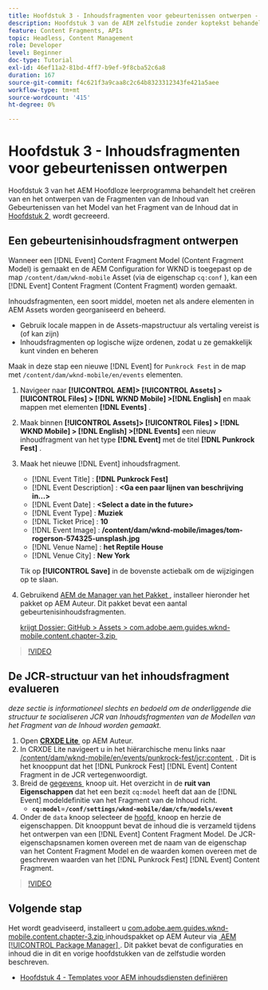 ```yaml
---
title: Hoofdstuk 3 - Inhoudsfragmenten voor gebeurtenissen ontwerpen - Inhoudsservices
description: Hoofdstuk 3 van de AEM zelfstudie zonder koptekst behandelt het maken en ontwerpen van gebeurtenisinhoudfragmenten van het model voor inhoudsfragmenten dat in hoofdstuk 2 is gemaakt.
feature: Content Fragments, APIs
topic: Headless, Content Management
role: Developer
level: Beginner
doc-type: Tutorial
exl-id: 46ef11a2-81bd-4ff7-b9ef-9f8cba52c6a8
duration: 167
source-git-commit: f4c621f3a9caa8c2c64b8323312343fe421a5aee
workflow-type: tm+mt
source-wordcount: '415'
ht-degree: 0%

---
```


# Hoofdstuk 3 - Inhoudsfragmenten voor gebeurtenissen ontwerpen

Hoofdstuk 3 van het AEM Hoofdloze leerprogramma behandelt het creëren van en het ontwerpen van de Fragmenten van de Inhoud van Gebeurtenissen van het Model van het Fragment van de Inhoud dat in [&#x200B; Hoofdstuk 2 &#x200B;](./chapter-2.md) wordt gecreeerd.

## Een gebeurtenisinhoudsfragment ontwerpen

Wanneer een [!DNL Event] Content Fragment Model (Content Fragment Model) is gemaakt en de AEM Configuration for WKND is toegepast op de map `/content/dam/wknd-mobile` Asset (via de eigenschap `cq:conf` ), kan een [!DNL Event] Content Fragment (Content Fragment) worden gemaakt.

Inhoudsfragmenten, een soort middel, moeten net als andere elementen in AEM Assets worden georganiseerd en beheerd.

* Gebruik locale mappen in de Assets-mapstructuur als vertaling vereist is (of kan zijn)
* Inhoudsfragmenten op logische wijze ordenen, zodat u ze gemakkelijk kunt vinden en beheren

Maak in deze stap een nieuwe [!DNL Event] for `Punkrock Fest` in de map met `/content/dam/wknd-mobile/en/events` elementen.

1. Navigeer naar **[!UICONTROL AEM]> [!UICONTROL Assets] > [!UICONTROL Files] > [!DNL WKND Mobile] >[!DNL English]** en maak mappen met elementen **[!DNL Events]** .
1. Maak binnen **[!UICONTROL Assets]> [!UICONTROL Files] > [!DNL WKND Mobile] > [!DNL English] >[!DNL Events]** een nieuw inhoudfragment van het type **[!DNL Event]** met de titel **[!DNL Punkrock Fest]** .
1. Maak het nieuwe [!DNL Event] inhoudsfragment.

   * [!DNL Event Title] : **[!DNL Punkrock Fest]**
   * [!DNL Event Description] : **&lt;Ga een paar lijnen van beschrijving in...>**
   * [!DNL Event Date] : **&lt;Select a date in the future>**
   * [!DNL Event Type] : **Muziek**
   * [!DNL Ticket Price] : **10**
   * [!DNL Event Image] : **/content/dam/wknd-mobile/images/tom-rogerson-574325-unsplash.jpg**
   * [!DNL Venue Name] : **het Reptile House**
   * [!DNL Venue City] : **New York**

   Tik op **[!UICONTROL Save]** in de bovenste actiebalk om de wijzigingen op te slaan.

1. Gebruikend [&#x200B; AEM de Manager van het Pakket &#x200B;](http://localhost:4502/crx/packmgr/index.jsp), installeer hieronder het pakket op AEM Auteur. Dit pakket bevat een aantal gebeurtenisinhoudsfragmenten.

   [&#x200B; krijgt Dossier: GitHub > Assets > com.adobe.aem.guides.wknd-mobile.content.chapter-3.zip &#x200B;](https://github.com/adobe/aem-guides-wknd-mobile/releases/latest)

>[!VIDEO](https://video.tv.adobe.com/v/28338?quality=12&learn=on)

## De JCR-structuur van het inhoudsfragment evalueren

*deze sectie is informationeel slechts en bedoeld om de onderliggende die structuur te socialiseren JCR van Inhoudsfragmenten van de Modellen van het Fragment van de Inhoud worden gemaakt.*

1. Open **[CRXDE Lite &#x200B;](http://localhost:4502/crx/de/index.jsp)** op AEM Auteur.
1. In CRXDE Lite navigeert u in het hiërarchische menu links naar [&#x200B; /content/dam/wknd-mobile/en/events/punkrock-fest/jcr:content &#x200B;](http://localhost:4502/crx/de/index.jsp#/content/dam/wknd-mobile/en/events/punkrock-fest/jcr:content) . Dit is het knooppunt dat het [!DNL Punkrock Fest] [!DNL Event] Content Fragment in de JCR vertegenwoordigt.
1. Breid de [&#x200B; gegevens &#x200B;](http://localhost:4502/crx/de/index.jsp#/content/dam/wknd-mobile/en/events/punkrock-fest/jcr:content/data/master) knoop uit.
Het overzicht in de **ruit van Eigenschappen** dat het een bezit `cq:model` heeft dat aan de [!DNL Event] modeldefinitie van het Fragment van de Inhoud richt.
   * **`cq:model`**=**`/conf/settings/wknd-mobile/dam/cfm/models/event`**
1. Onder de `data` knoop selecteer de [&#x200B; hoofd &#x200B;](http://localhost:4502/crx/de/index.jsp#/content/dam/wknd-mobile/en/events/punkrock-fest/jcr:content/data/master) knoop en herzie de eigenschappen. Dit knooppunt bevat de inhoud die is verzameld tijdens het ontwerpen van een [!DNL Event] Content Fragment Model. De JCR-eigenschapsnamen komen overeen met de naam van de eigenschap van het Content Fragment Model en de waarden komen overeen met de geschreven waarden van het [!DNL Punkrock Fest] [!DNL Event] Content Fragment.

>[!VIDEO](https://video.tv.adobe.com/v/28356?quality=12&learn=on)

## Volgende stap

Het wordt geadviseerd, installeert u [&#x200B; com.adobe.aem.guides.wknd-mobile.content.chapter-3.zip &#x200B;](https://github.com/adobe/aem-guides-wknd-mobile/releases/latest) inhoudspakket op AEM Auteur via [&#x200B; AEM [!UICONTROL Package Manager] &#x200B;](http://localhost:4502/crx/packmgr/index.jsp). Dit pakket bevat de configuraties en inhoud die in dit en vorige hoofdstukken van de zelfstudie worden beschreven.

* [Hoofdstuk 4 - Templates voor AEM inhoudsdiensten definiëren](./chapter-4.md)
